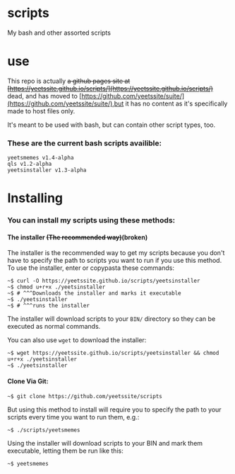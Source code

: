 # scripts  
My bash and other assorted scripts

# use  
This repo is actually ~~a github pages site at [https://yeetssite.github.io/scripts/](https://yeetssite.github.io/scripts/)~~ dead, and has moved to [https://github.com/yeetssite/suite/](https://github.com/yeetssite/suite/),but it has no content as it's specifically made to host files only.

It's meant to be used with bash, but can contain other script types, too.

### These are the current bash scripts availible:  

`yeetsmemes v1.4-alpha`   
`qls v1.2-alpha`  
`yeetsinstaller v1.3-alpha`  

# Installing

### You can install my scripts using these methods:

#### The installer ~~(The recommended way)~~(broken)

The installer is the recommended way to get my scripts because you don't have to specify the path to scripts you want to run if you use this method.  
To use the installer, enter or copypasta these commands: 

```console
~$ curl -O https://yeetssite.github.io/scripts/yeetsinstaller
~$ chmod u+r+x ./yeetsinstaller 
~$ # ^^^Downloads the installer and marks it executable
~$ ./yeetsinstaller 
~$ # ^^^runs the installer
 ```   

The installer will download scripts to your `BIN/` directory so they can be executed as normal commands.

You can also use `wget` to download the installer:

```console
~$ wget https://yeetssite.github.io/scripts/yeetsinstaller && chmod u+r+x ./yeetsinstaller
~$ ./yeetsinstaller
```

#### Clone Via Git:

```console
~$ git clone https://github.com/yeetssite/scripts
```

But using this method to install will require you to specify the path to your scripts every time you want to run them, e.g.:

```console
~$ ./scripts/yeetsmemes
```

Using the installer will download scripts to your BIN and mark them executable, letting them be run like this:

```console
~$ yeetsmemes
```

